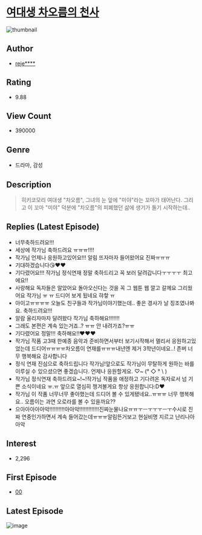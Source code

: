 # [여대생 차오름의 천사](https://comic.naver.com/bestChallenge/list?titleId=700020)
![thumbnail](https://image-comic.pstatic.net/user_contents_data/challenge_comic/2017/09/10/307332/thumbnail_title_reject_h_154538_.jpg)

## Author
- [reje****](https://comic.naver.com/artistTitle?id=307332)

## Rating
- 9.88

## View Count
- 390000

## Genre
- 드라마, 감성

## Description
> 히키코모리 여대생 "차오름", 그녀의 눈 앞에 "미야"라는 꼬마가 태어난다. 그리고 이 꼬마 "미야" 덕분에 "차오름"의 피폐했던 삶에 생기가 돌기 시작하는데..

## Replies (Latest Episode)
- 너무축하드려요!!!
- 세상에 작가님 축하드려요 ㅠㅠㅠ!!!!
- 작가님 언제나 응원하고있어요!!! 알림 뜨자마자 들어왔어요 진짜ㅠㅠㅠ
- 기대하겠습니다😘❤❤
- 기다렸어요!!! 작가님 정식연재 정말 축하드리고 꼭 보러 달려갑니다ㅜㅜㅜㅜ 최고에요!!
- 사랑해요 독자들은 알았어요 돌아오신다는 것을 꼭 그 웹툰 웹 깔고 갈께요 그리웠어요 작가님 ㅠ ㅠ 드디어 보게 됬네요 햐핳 ㅠ
- 아이고ㅠㅠㅠㅠ 오늘도 친구들과 작가님이야기했는데.. 좋은 경사가 날 징조였나봐요. 축하드려요!!!
- 알람 울리자마자 달려왔다 작가님 축하해요!!!!!!!
- 그래도 본편은 계속 있는거죠..? ㅠㅠ 안 내려가죠?ㅠㅠ
- 기다렸어요 정말!!! 축하해요!!❤️❤️❤️
- 작가님 작품 고3때 한예종 음악과 준비하면서부터 보기시작해서 멀리서 응원하고있었는데 드디어ㅠㅠㅠㅠ차오름이 연재를ㅠㅠㅠ내년엔 제거 3학년이네요..! 존버 너무 행복해요 감사합니다
- 정식 연재 진심으로 축하드립니다 작가님!앞으로도 작가님이 무탈하게 원하는 바를 이루실 수 있으셨으면 좋겠습니다. 언제나 응원할게요. ♡~ \(° ◇ ° \ )
- 작가님 정식연재 축하드려요~!~!작가님 작품을 애정하고 기다려온 독자로서 넘 기쁜 소식이네요 ㅠ.ㅠ 앞으로 열심히 챙겨볼게요 항상 응원합니다:D♥
- 작가님 이 작품 너무너무 좋아했는데 드디어 볼 수 있게됐네요..ㅠㅠㅠ 너무 행복해요.. 오름이는 과연 오로라를 볼 수 있을까요??
- 으아아아아아악!!!!!!!!!!아아악!!!!!!!!!!!!!진짜눈물나요ㅠㅠㅜㅡㅜㅜㅜㅡㅜ수시로 진짜 연중인가하면서 계속 들어갔는데ㅠㅠㅠ알림뜬거보고 현실비명 지르고 난리나아아악

## Interest
- 2,296

## First Episode
- [00](https://comic.naver.com/bestChallenge/detail?titleId=700020&no=1)

## Latest Episode
![image](https://image-comic.pstatic.net/user_contents_data/challenge_comic/2019/11/27/307332/upload_7364567582183220580.jpeg)
